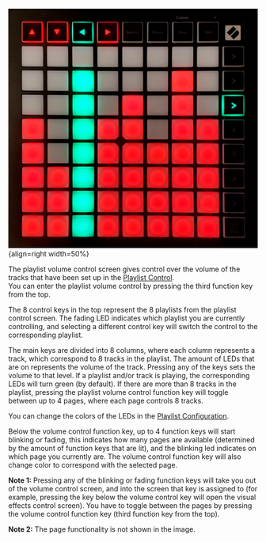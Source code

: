 ![img](../img/VolumeControl.jpg){align=right width=50%}

The playlist volume control screen gives control over the volume of the tracks that have been set up in the [Playlist Control](./playlist.md).<br>
You can enter the playlist volume control by pressing the third function key from the top.

The 8 control keys in the top represent the 8 playlists from the playlist control screen. The fading LED indicates which playlist you are currently controlling, and selecting a different control key will switch the control to the corresponding playlist.

The main keys are divided into 8 columns, where each column represents a track, which correspond to 8 tracks in the playlist. The amount of LEDs that are on represents the volume of the track. Pressing any of the keys sets the volume to that level. If a playlist and/or track is playing, the corresponding LEDs will turn green (by default). If there are more than 8 tracks in the playlist, pressing the playlist volume control function key will toggle between up to 4 pages, where each page controls 8 tracks.

You can change the colors of the LEDs in the [Playlist Configuration](./playlist.md#playlist-configuration).

Below the volume control function key, up to 4 function keys will start blinking or fading, this indicates how many pages are available (determined by the amount of function keys that are lit), and the blinking led indicates on which page you currently are. The volume control function key will also change color to correspond with the selected page.

<b>Note 1:</b> Pressing any of the blinking or fading function keys will take you out of the volume control screen, and into the screen that key is assigned to (for example, pressing the key below the volume control key will open the visual effects control screen). You have to toggle between the pages by pressing the volume control function key (third function key from the top).

<b>Note 2:</b> The page functionality is not shown in the image.<br>
